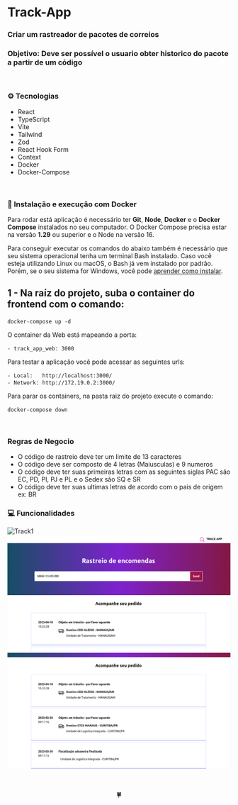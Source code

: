# Track-App

### Criar um rastreador de pacotes de correios

### Objetivo: Deve ser possível o usuario obter historico do pacote a partir de um código

<br />

### ⚙️ Tecnologias

- React
- TypeScript
- Vite
- Tailwind
- Zod
- React Hook Form
- Context
- Docker
- Docker-Compose
 
<br />

 ### 🚀 Instalação e execução com Docker

Para rodar está aplicação é necessário ter **Git**, **Node**, **Docker** e o **Docker Compose** instalados no seu computador. O Docker Compose precisa estar na versão **1.29** ou superior e o Node na versão 16.

Para conseguir executar os comandos do abaixo também é necessário que seu sistema operacional tenha um terminal Bash instalado. Caso você esteja utilizando Linux ou macOS, o Bash já vem instalado por padrão. Porém, se o seu sistema for Windows, você pode [aprender como instalar](https://dicasdeprogramacao.com.br/como-instalar-o-git-no-windows/).

## 1 - Na raíz do projeto, suba o container do frontend com o comando:

    docker-compose up -d 

O container da Web está mapeando a porta:

    - track_app_web: 3000

Para testar a aplicação você pode acessar as seguintes urls:

    - Local:   http://localhost:3000/
    - Network: http://172.19.0.2:3000/

Para parar os containers, na pasta raiz do projeto execute o comando:

    docker-compose down


<br />

### Regras de Negocio

 - O código de rastreio deve ter um limite de 13 caracteres
 - O código deve ser composto de 4 letras (Maiusculas) e 9 numeros
 - O código deve ter suas primeiras letras com as seguintes siglas
   PAC são EC, PD, PI, PJ e PL e o Sedex são SQ e SR
 - O código deve ter suas ultimas letras de acordo com o pais de origem ex: BR

### 💻 Funcionalidades 

![Track1](public/track-app-initial.pngLacreiPage.gif)
![Track2](public/track_app_history1.png)
![Track3](public/track_app_history.png)


<br />

<div>
  <p align="center">🍀</p>
</div>